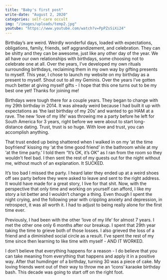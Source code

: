 ```yaml
---
title: "Baby's first post"
write-date: "August 2, 2020"
categories: self-care occult
img: "/images/uploads/temp2.jpg"
youtube: "https://www.youtube.com/watch?v=PpPZsSiXi24"
---
```

Birthday’s are weird. Weirdly wonderful days, loaded with expectations, obligations, family, friends, self aggrandizement, and celebration. They can be shitty and they can be awesome, just like any other day of the year. We all have our own relationships with birthdays, some choosing not to celebrate one at all. Over the years, I’ve developed my own rituals surrounding birthdays, reclaiming them in my own way by gifting presents to myself. This year, I chose to launch my website on my birthday as a present to myself. Shout out to all my Geminis. Over the years I’ve gotten much better at giving myself gifts - I hope that this one turns out to be my best one yet! Thanks for joining me!

Birthdays were tough there for a couple years. They began to change with my 29th birthday in 2014. It was already weird because I had built it up with expectations as ‘the last birthday of my 20s’ and wanted to go HAM at a rave. The new ‘love of my life’ was throwing me a party before he left for South America for 3 years, right before we were about to start long-distance dating. Trust, trust is so huge. With love and trust, you can accomplish anything.

That trust ended up being shattered when I walked in on my ‘at the time boyfriend’ kissing my ‘at the time good friend’ in the bathroom while at my ‘at the time party.’ I told them “It’s OK, it’s OK” as I ran from the room so they wouldn’t feel bad. I then sent the rest of my guests out for the night without me, without much of an explanation. It SUCKED.

It’s too bad I missed the party. I heard later they ended up at a weird shoes off sex party before they were asked to leave and sent to the right address. It would have made for a great story, I live for that shit. Now, with the perspective that only time and working on yourself can afford, I like my story a lot better and I wouldn’t change a thing. Even though I spent the night crying, and the following year with crippling anxiety and depression, in retrospect, it was all worth it. I had to adjust to being really alone for the first time ever.

Previously, I had been with the other ‘love of my life’ for almost 7 years. I met the other one only 6 months after our breakup. I spent that 29th year taking the time to grieve both of those losses. I also grieved the loss of a friend and a diminished social circle as a result. I’ve spent the rest of my time since then learning to like time with myself - AND IT WORKED.

I don’t believe that everything happens for a reason - I do believe that you can take meaning from everything that happens and apply it in a positive way.
After that humdinger of a birthday, turning 30 was a piece of cake. My loving friends went out of their way to throw me an ‘icons’ karaoke birthday bash. This decade was going to start off on the right foot.
